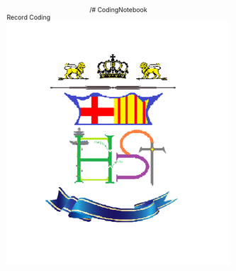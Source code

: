 <div align=center> /# CodingNotebook </div>

<div align=left> Record Coding </div>

<div align=center><img width="550" height="550" src="https://github.com/harrytsz/CodingNotebook/blob/master/Pictures/PIC.PNG"/></div>
